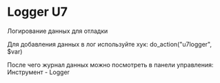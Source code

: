 # Logger U7

Логирование данных для отладки


Для добавления данных в лог используйте хук: do_action("u7logger", $var)

После чего журнал данных можно посмотреть в панели управления: Инструмент - Logger 
